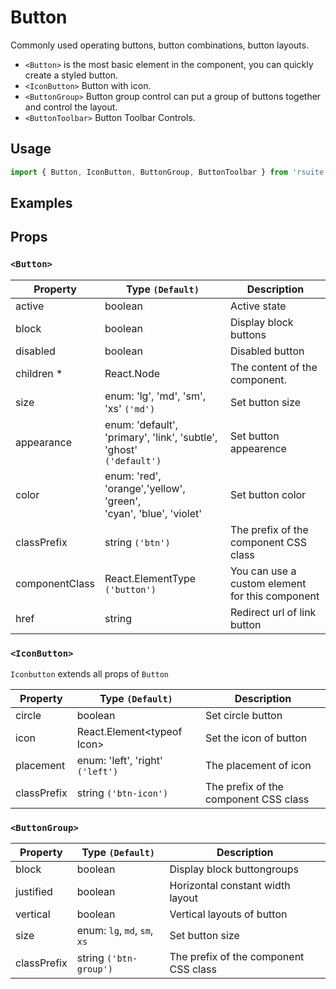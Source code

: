 # Button

Commonly used operating buttons, button combinations, button layouts.

* `<Button>` is the most basic element in the component, you can quickly create a styled button.
* `<IconButton>` Button with icon.
* `<ButtonGroup>` Button group control can put a group of buttons together and control the layout.
* `<ButtonToolbar>` Button Toolbar Controls.

## Usage

```js
import { Button, IconButton, ButtonGroup, ButtonToolbar } from 'rsuite';
```

## Examples

<!--{demo}-->

## Props

### `<Button>`

| Property       | Type `(Default)`                                                         | Description                                     |
| -------------- | ------------------------------------------------------------------------ | ----------------------------------------------- |
| active         | boolean                                                                  | Active state                                    |
| block          | boolean                                                                  | Display block buttons                           |
| disabled       | boolean                                                                  | Disabled button                                 |
| children \*    | React.Node                                                               | The content of the component.                   |
| size           | enum: 'lg', 'md', 'sm', 'xs' `('md')`                                    | Set button size                                 |
| appearance     | enum: 'default', 'primary', 'link', 'subtle', 'ghost'<br/> `('default')` | Set button appearence                           |
| color          | enum: 'red', 'orange','yellow', 'green', <br/>'cyan', 'blue', 'violet'   | Set button color                                |
| classPrefix    | string `('btn')`                                                         | The prefix of the component CSS class           |
| componentClass | React.ElementType `('button')`                                           | You can use a custom element for this component |
| href           | string                                                                   | Redirect url of link button                     |

### `<IconButton>`


`Iconbutton` extends all props of `Button`

| Property    | Type `(Default)`                 | Description                           |
| ----------- | -------------------------------- | ------------------------------------- |
| circle      | boolean                          | Set circle button                     |
| icon        | React.Element&lt;typeof Icon&gt; | Set the icon of button                |
| placement   | enum: 'left', 'right' `('left')` | The placement of icon                 |
| classPrefix | string `('btn-icon')`            | The prefix of the component CSS class |

### `<ButtonGroup>`

| Property    | Type `(Default)`             | Description                           |
| ----------- | ---------------------------- | ------------------------------------- |
| block       | boolean                      | Display block buttongroups            |
| justified   | boolean                      | Horizontal constant width layout      |
| vertical    | boolean                      | Vertical layouts of button            |
| size        | enum: `lg`, `md`, `sm`, `xs` | Set button size                       |
| classPrefix | string `('btn-group')`       | The prefix of the component CSS class |

